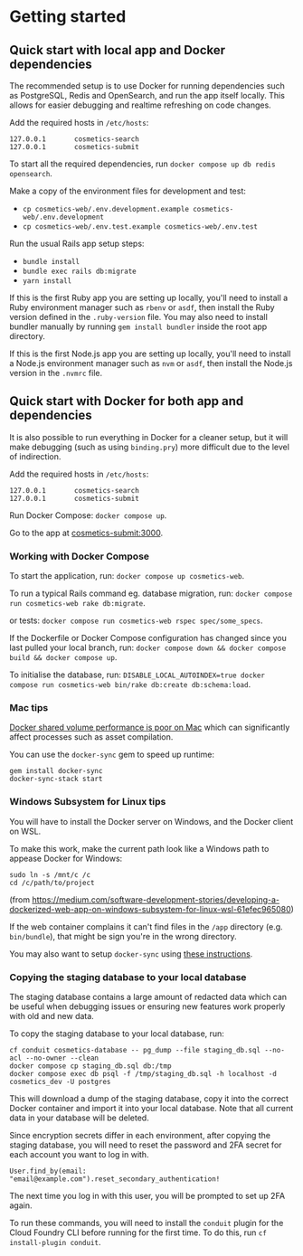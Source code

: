 # Getting started

## Quick start with local app and Docker dependencies

The recommended setup is to use Docker for running dependencies such as PostgreSQL, Redis and OpenSearch,
and run the app itself locally. This allows for easier debugging and realtime refreshing on code changes.

Add the required hosts in `/etc/hosts`:

```
127.0.0.1       cosmetics-search
127.0.0.1       cosmetics-submit
```

To start all the required dependencies, run `docker compose up db redis opensearch`.

Make a copy of the environment files for development and test:

* `cp cosmetics-web/.env.development.example cosmetics-web/.env.development`
* `cp cosmetics-web/.env.test.example cosmetics-web/.env.test`

Run the usual Rails app setup steps:

* `bundle install`
* `bundle exec rails db:migrate`
* `yarn install`

If this is the first Ruby app you are setting up locally, you'll need to install a Ruby environment
manager such as `rbenv` or `asdf`, then install the Ruby version defined in the `.ruby-version` file.
You may also need to install bundler manually by running `gem install bundler` inside the root app
directory.

If this is the first Node.js app you are setting up locally, you'll need to install a Node.js
environment manager such as `nvm` or `asdf`, then install the Node.js version in the `.nvmrc` file.

## Quick start with Docker for both app and dependencies

It is also possible to run everything in Docker for a cleaner setup, but it will make debugging
(such as using `binding.pry`) more difficult due to the level of indirection.

Add the required hosts in `/etc/hosts`:

```
127.0.0.1       cosmetics-search
127.0.0.1       cosmetics-submit
```

Run Docker Compose: `docker compose up`.

Go to the app at [cosmetics-submit:3000](http://cosmetics-submit:3000).

### Working with Docker Compose

To start the application, run: `docker compose up cosmetics-web`.

To run a typical Rails command eg. database migration, run: `docker compose run cosmetics-web rake db:migrate`.

or tests: `docker compose run cosmetics-web rspec spec/some_specs`.

If the Dockerfile or Docker Compose configuration has changed since you last pulled your local branch,
run: `docker compose down && docker compose build && docker compose up`.

To initialise the database, run: `DISABLE_LOCAL_AUTOINDEX=true docker compose run cosmetics-web bin/rake db:create db:schema:load`.

### Mac tips

[Docker shared volume performance is poor on Mac](https://docs.docker.com/docker-for-mac/osxfs-caching/) which can significantly
affect processes such as asset compilation.

You can use the `docker-sync` gem to speed up runtime:

```
gem install docker-sync
docker-sync-stack start
```

### Windows Subsystem for Linux tips

You will have to install the Docker server on Windows, and the Docker client on WSL.

To make this work, make the current path look like a Windows path to appease Docker for Windows:

```
sudo ln -s /mnt/c /c
cd /c/path/to/project
```

(from https://medium.com/software-development-stories/developing-a-dockerized-web-app-on-windows-subsystem-for-linux-wsl-61efec965080)

If the web container complains it can't find files in the `/app` directory (e.g. `bin/bundle`), that might be sign you're in
the wrong directory.

You may also want to setup `docker-sync` using [these instructions](https://github.com/EugenMayer/docker-sync/wiki/docker-sync-on-Windows).

### Copying the staging database to your local database

The staging database contains a large amount of redacted data which can be useful when debugging issues or ensuring new
features work properly with old and new data.

To copy the staging database to your local database, run:

```
cf conduit cosmetics-database -- pg_dump --file staging_db.sql --no-acl --no-owner --clean
docker compose cp staging_db.sql db:/tmp
docker compose exec db psql -f /tmp/staging_db.sql -h localhost -d cosmetics_dev -U postgres
```

This will download a dump of the staging database, copy it into the correct Docker container and import it into your local
database. Note that all current data in your database will be deleted.

Since encryption secrets differ in each environment, after copying the staging database, you will need to reset the password
and 2FA secret for each account you want to log in with.

```
User.find_by(email: "email@example.com").reset_secondary_authentication!
```

The next time you log in with this user, you will be prompted to set up 2FA again.

To run these commands, you will need to install the `conduit` plugin for the Cloud Foundry CLI before running for the first time.
To do this, run `cf install-plugin conduit`.
